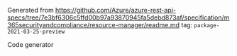Generated from https://github.com/Azure/azure-rest-api-specs/tree/7e3bf6306c5ffd00b97a93870945fa5debd873af/specification/m365securityandcompliance/resource-manager/readme.md tag: `package-2021-03-25-preview`

Code generator 


